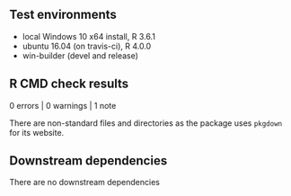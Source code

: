 ## Test environments
* local Windows 10 x64 install, R 3.6.1
* ubuntu 16.04 (on travis-ci), R 4.0.0
* win-builder (devel and release)

## R CMD check results

0 errors | 0 warnings | 1 note

There are non-standard files and directories as the package uses `pkgdown` for its website.

## Downstream dependencies

There are no downstream dependencies


